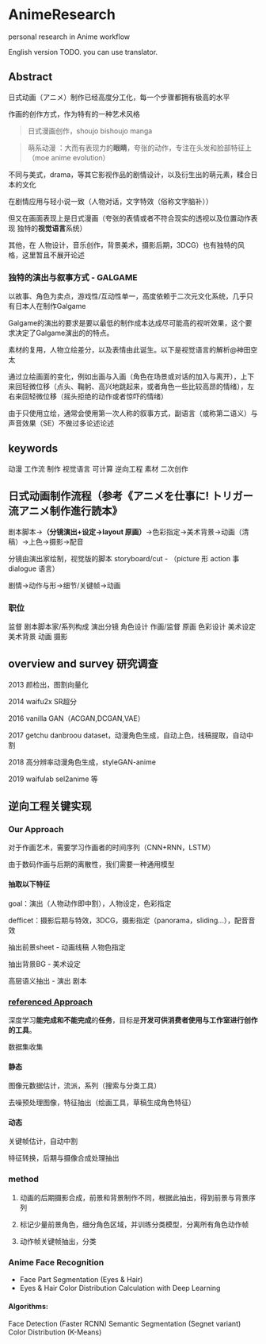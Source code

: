 # AnimeResearch
personal research in Anime workflow

English version TODO. you can use translator.

## Abstract
日式动画（アニメ）制作已经高度分工化，每一个步骤都拥有极高的水平

作画的创作方式，作为特有的一种艺术风格

> 日式漫画创作，shoujo bishoujo manga

> 萌系动漫 ：大而有表现力的**眼睛**，夸张的动作，专注在头发和脸部特征上（moe anime evolution）

不同与美式，drama，等其它影视作品的剧情设计，以及衍生出的萌元素，糅合日本的文化

在剧情应用与轻小说一致（人物对话，文字特效（俗称文字脑补））

但又在画面表现上是日式漫画（夸张的表情或者不符合现实的透视以及位置动作表现 独特的**视觉语言**系统）

其他，在 人物设计，音乐创作，背景美术，摄影后期，3DCG）也有独特的风格，这里暂且不展开论述

### 独特的演出与叙事方式 - GALGAME
以故事、角色为卖点，游戏性/互动性单一，高度依赖于二次元文化系统，几乎只有日本人在制作Galgame

Galgame的演出的要求是要以最低的制作成本达成尽可能高的视听效果，这个要求决定了Galgame演出的的特点。 

素材的复用，人物立绘差分，以及表情由此诞生。以下是视觉语言的解析@神田空太

通过立绘画面的变化，例如出画与入画（角色在场景或对话的加入与离开），上下来回轻微位移（点头、鞠躬、高兴地跳起来，或者角色一些比较高昂的情绪），左右来回轻微位移（摇头拒绝的动作或者惊吓的情绪）

由于只使用立绘，通常会使用第一次人称的叙事方式，副语言（或称第二语义）与声音效果（SE）不做过多论述论述

## keywords
动漫 工作流 制作 视觉语言 可计算 逆向工程 素材 二次创作

## 日式动画制作流程（参考《アニメを仕事に! トリガー流アニメ制作進行読本》
剧本脚本->**（分镜演出+设定->layout 原画）**->色彩指定->美术背景->动画（清稿）->上色->摄影->配音

分镜由演出家绘制，视觉版的脚本 storyboard/cut - （picture 形 action 事 dialogue 语言）

剧情->动作与形->细节/关键帧->动画

### 职位
监督 剧本脚本家/系列构成 演出分镜 角色设计 作画/监督 原画 色彩设计 美术设定 美术背景 动画 摄影

## overview and survey 研究调查
2013 颜检出，图割向量化

2014 waifu2x SR超分

2016 vanilla GAN（ACGAN,DCGAN,VAE）

2017 getchu danbroou dataset，动漫角色生成，自动上色，线稿提取，自动中割

2018 高分辨率动漫角色生成，styleGAN-anime

2019 waifulab sel2anime 等

## 逆向工程关键实现
### Our Approach
对于作画艺术，需要学习作画者的时间序列（CNN+RNN，LSTM）

由于数码作画与后期的离散性，我们需要一种通用模型

#### 抽取以下特征
goal：演出（人物动作即中割），人物设定，色彩指定

defficet：摄影后期与特效，3DCG，摄影指定（panorama，sliding...），配音音效

抽出前景sheet - 动画线稿 人物色指定

抽出背景BG - 美术设定

高层语义抽出 - 演出 剧本

### [referenced Approach](https://www.cg.tuwien.ac.at/anime)
深度学习**能完成和不能完成**的**任务**，目标是**开发可供消费者使用与工作室进行创作的工具**。

数据集收集

#### 静态
图像元数据估计，流派，系列（搜索与分类工具）

去噪预处理图像，特征抽出（绘画工具，草稿生成角色特征）

#### 动态
关键帧估计，自动中割

特征转换，后期与摄像合成处理抽出


### method
1. 动画的后期摄影合成，前景和背景制作不同，根据此抽出，得到前景与背景序列

2. 标记少量前景角色，细分角色区域，并训练分类模型，分离所有角色动作帧

3. 动作帧关键帧抽出，分类

### Anime Face Recognition
  + Face Part Segmentation (Eyes & Hair)
  + Eyes & Hair Color Distribution Calculation with Deep Learning

#### Algorithms:

Face Detection (Faster RCNN)
Semantic Segmentation (Segnet variant)
Color Distribution (K-Means)


